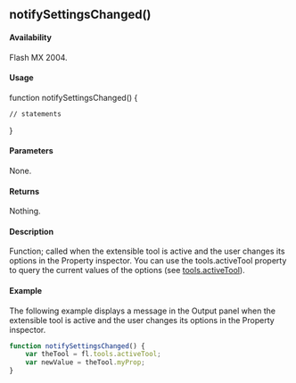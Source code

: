 ## notifySettingsChanged()

#### Availability

Flash MX 2004.

#### Usage

function notifySettingsChanged() {
    
    // statements
}

#### Parameters

None.

#### Returns

Nothing.

#### Description

Function; called when the extensible tool is active and the user changes its options in the Property inspector. You can use the tools.activeTool property to query the current values of the options (see [tools.activeTool](../Tools_object/tools.md)).

#### Example

The following example displays a message in the Output panel when the extensible tool is active and the user changes its options in the Property inspector.

```javascript
function notifySettingsChanged() { 
    var theTool = fl.tools.activeTool; 
    var newValue = theTool.myProp;
}

```